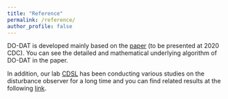 ```yaml
---
title: "Reference"
permalink: /reference/
author_profile: false
---
```

DO-DAT is developed mainly based on the [paper](https://github.com/do-dat/do-dat.github.io/raw/master/docs/CDC20_Hamin_Chang.pdf) (to be presented at 2020 CDC).
You can see the detailed and mathematical underlying algorithm of DO-DAT in the paper.

In addition, our lab [CDSL](https://do-dat.github.io/cdsl/) has been conducting various studies on the disturbance observer for a long time
and you can find related results at the following [link](http://post.cdsl.kr/archives/69).

